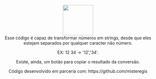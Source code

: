 <div align="center" > <img width="100vw" src="https://img.icons8.com/external-flaticons-lineal-color-flat-icons/344/external-javascript-computer-programming-icons-flaticons-lineal-color-flat-icons-2.png"/>
<div>Esse código é capaz de transformar números em strings, desde que eles estejam separados por qualquer caracter não número.
  
EX: 12 34 -> '12','34'.
  
Existe, ainda, um botão para copiar o resultado da conversão.<div>
<div>Código desenvolvido em parceria com: https://github.com/misteregis</div>
